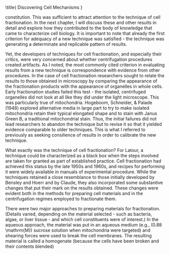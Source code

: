 \title{
Discovering Cell Mechanisms
}

constitution. This was sufficient to attract attention to the technique of cell fractionation. In the next chapter, I will discuss these and other results in detail and explore how they contributed to the body of knowledge that came to characterize cell biology. It is important to note that already the first criterion for adequacy of a new technique was satisfied - the technique was generating a determinate and replicable pattern of results.

Yet, the developers of techniques for cell fractionation, and especially their critics, were very concerned about whether centrifugation procedures created artifacts. As I noted, the most commonly cited criterion in evaluating results from a new technique is correspondence with evidence from other procedures. In the case of cell fractionation researchers sought to relate the results to those obtained in microscopy by comparing the appearance of the fractionation products with the appearance of organelles in whole cells. Early fractionation studies failed this test - the isolated, centrifuged organelles did not look at all like they did under the light microscope. This was particularly true of mitochondria. Hogeboom, Schneider, \& Palade (1948) explored alternative media in large part to try to make isolated mitochondria retain their typical elongated shape and to stain with Janus Green B, a traditional mitochondrial stain. Thus, the initial failures did not lead researchers to abandon the technique but to revise it so that it yielded evidence comparable to older techniques. This is what I referred to previously as seeking consilience of results in order to calibrate the new technique.

What exactly was the technique of cell fractionation? For Latour, a technique could be characterized as a black box when the steps involved are taken for granted as part of established practice. Cell fractionation had achieved this status by the late 1950s and 1960s, and recipes for performing it were widely available in manuals of experimental procedure. While the techniques retained a close resemblance to those initially developed by Bensley and Hoerr and by Claude, they also incorporated some substantive changes that put their mark on the results obtained. These changes were evident both in the methods for preparing cell materials and in the centrifugation regimes employed to fractionate them.

There were two major approaches to preparing materials for fractionation. (Details varied, depending on the material selected - such as bacteria, algae, or liver tissue - and which cell constituents were of interest.) In the aqueous approach, the material was put in an aqueous medium (e.g., \(0.88 \mathrm{M}\) sucrose solution when mitochondria were targeted) and shearing forces were used to break the cell membranes. The resulting material is called a homogenate (because the cells have been broken and their contents blended)